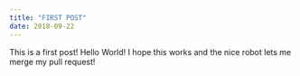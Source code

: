 ```yaml
---
title: "FIRST POST"
date: 2018-09-22
---
```


This is a first post! 
Hello World!
I hope this works and the nice robot lets me merge my pull request!
